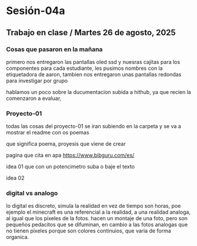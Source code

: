 # Sesión-04a

## Trabajo en clase / Martes 26 de agosto, 2025

### Cosas que pasaron en la mañana

primero nos entregaron las pantallas oled ssd y nuesras cajitas para los componentes para cada estudiante, les pusimos nombres con la etiquetadora de aaron, tambien nos entregaron unas pantallas redondas para investigar por grupo

hablamos un poco sobre la ducumentacion subida a hithub, ya que recien la comenzaron a evaluar, 

### Proyecto-01

todas las cosas del proyecto-01 se iran subiendo en la carpeta y se va a mostrar el readme con os poemas

que significa poema, proyesis que viene de crear

pagina que cita en apa https://www.bibguru.com/es/

idea 01 que con un potencimetro suba o baje el texto

idea 02 


### digital vs analogo

lo digital es discreto, simula la realidad en vez de tiempo son horas, poe ejemplo el minecraft es una referencial a la realidad, a una realidad analoga, al igual que los pixeles de la fotos. hacen un montaje de una foto, pero son pequeños pedacitos que se difuminan, en cambio a las fotos analogas que no tienen pixeles porque son colores continuios, que varia de forma organica.

